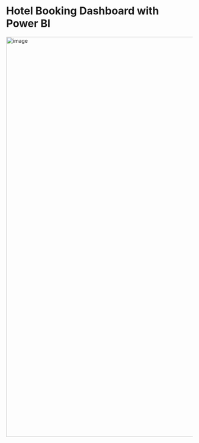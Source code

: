# Hotel Booking Dashboard with Power BI  
<img width="1920" height="1078" alt="image" src="https://github.com/user-attachments/assets/cfe98c33-6171-4e31-8c26-e1424aff82cd" />
